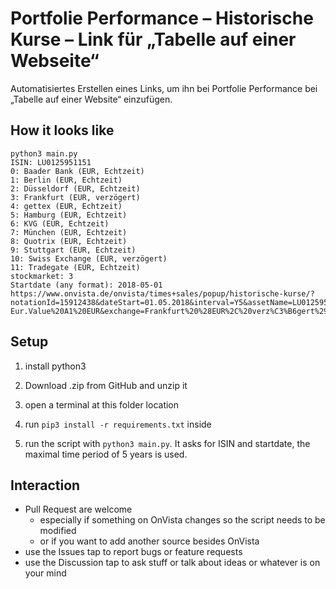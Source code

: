 # Portfolie Performance – Historische Kurse – Link für „Tabelle auf einer Webseite“
Automatisiertes Erstellen eines Links, um ihn bei Portfolie Performance bei „Tabelle auf einer Website“ einzufügen.

## How it looks like



```
python3 main.py
ISIN: LU0125951151
0: Baader Bank (EUR, Echtzeit)
1: Berlin (EUR, Echtzeit)
2: Düsseldorf (EUR, Echtzeit)
3: Frankfurt (EUR, verzögert)
4: gettex (EUR, Echtzeit)
5: Hamburg (EUR, Echtzeit)
6: KVG (EUR, Echtzeit)
7: München (EUR, Echtzeit)
8: Quotrix (EUR, Echtzeit)
9: Stuttgart (EUR, Echtzeit)
10: Swiss Exchange (EUR, verzögert)
11: Tradegate (EUR, Echtzeit)
stockmarket: 3
Startdate (any format): 2018-05-01
https://www.onvista.de/onvista/times+sales/popup/historische-kurse/?notationId=15912438&dateStart=01.05.2018&interval=Y5&assetName=LU0125951151_MFS%20Meridian-Eur.Value%20A1%20EUR&exchange=Frankfurt%20%28EUR%2C%20verz%C3%B6gert%29
```


## Setup

1. install python3

1. Download .zip from GitHub and unzip it

1. open a terminal at this folder location

1. run `pip3 install -r requirements.txt` inside

1. run the script with `python3 main.py`. It asks for ISIN and startdate, the maximal time period of 5 years is used.


## Interaction

- Pull Request are welcome
  - especially if something on OnVista changes so the script needs to be modified
  - or if you want to add another source besides OnVista
- use the Issues tap to report bugs or feature requests
- use the Discussion tap to ask stuff or talk about ideas or whatever is on your mind

